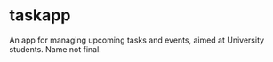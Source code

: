 # taskapp

An app for managing upcoming tasks and events, aimed at University students. Name not final.
